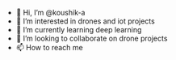- 👋 Hi, I’m @koushik-a
- 👀 I’m interested in drones and iot projects
- 🌱 I’m currently learning deep learning
- 💞️ I’m looking to collaborate on drone projects
- 📫 How to reach me 

<!---
koushik-a/koushik-a is a ✨ special ✨ repository because its `README.md` (this file) appears on your GitHub profile.
You can click the Preview link to take a look at your changes.
--->
